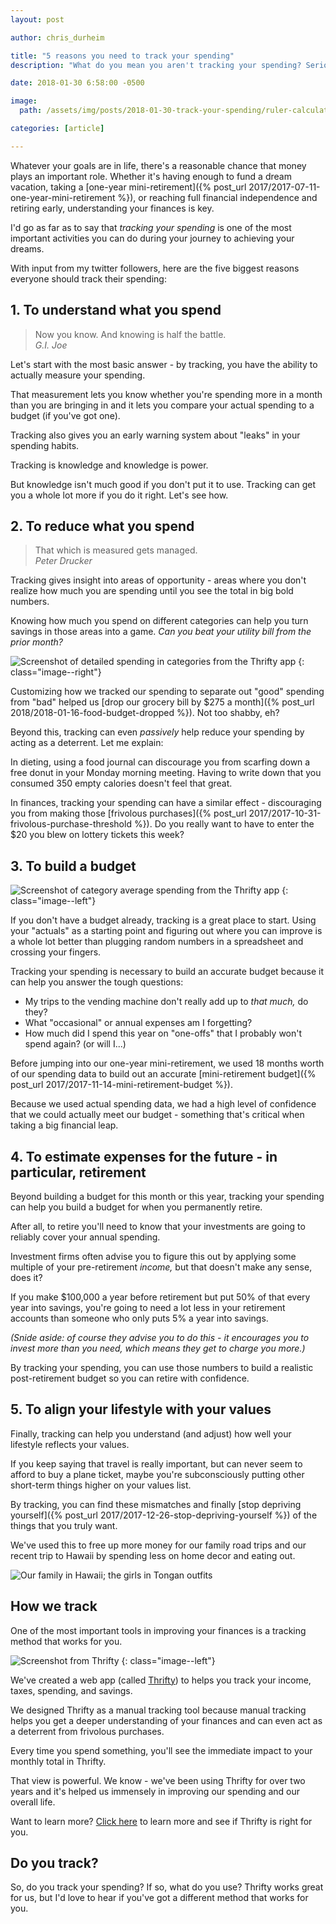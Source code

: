 ```yaml
---
layout: post

author: chris_durheim

title: "5 reasons you need to track your spending"
description: "What do you mean you aren't tracking your spending? Seriously? Here's 5 reasons you're making a huge mistake."

date: 2018-01-30 6:58:00 -0500

image:
  path: /assets/img/posts/2018-01-30-track-your-spending/ruler-calculator.jpg

categories: [article]

---
```


Whatever your goals are in life, there's a reasonable chance that money plays an important role. Whether it's having enough to fund a dream vacation, taking a [one-year mini-retirement]({% post_url 2017/2017-07-11-one-year-mini-retirement %}), or reaching full financial independence and retiring early, understanding your finances is key.

I'd go as far as to say that _tracking your spending_ is one of the most important activities you can do during your journey to achieving your dreams.

With input from my twitter followers, here are the five biggest reasons everyone should track their spending:

## 1. To understand what you spend

> Now you know. And knowing is half the battle.  
> <cite>G.I. Joe</cite>

Let's start with the most basic answer - by tracking, you have the ability to actually measure your spending.

That measurement lets you know whether you're spending more in a month than you are bringing in and it lets you compare your actual spending to a budget (if you've got one).

Tracking also gives you an early warning system about "leaks" in your spending habits.

Tracking is knowledge and knowledge is power.

But knowledge isn't much good if you don't put it to use. Tracking can get you a whole lot more if you do it right. Let's see how.

## 2. To reduce what you spend

> That which is measured gets managed.  
> <cite>Peter Drucker</cite>

Tracking gives insight into areas of opportunity - areas where you don't realize how much you are spending until you see the total in big bold numbers.

Knowing how much you spend on different categories can help you turn savings in those areas into a game. _Can you beat your utility bill from the prior month?_

![Screenshot of detailed spending in categories from the Thrifty app]({{site.url}}/assets/img/posts/2018-01-30-track-your-spending/thrifty-category-details.png)
{: class="image--right"}

Customizing how we tracked our spending to separate out "good" spending from "bad" helped us [drop our grocery bill by $275 a month]({% post_url 2018/2018-01-16-food-budget-dropped %}). Not too shabby, eh?

Beyond this, tracking can even _passively_ help reduce your spending by acting as a deterrent. Let me explain:

In dieting, using a food journal can discourage you from scarfing down a free donut in your Monday morning meeting. Having to write down that you consumed 350 empty calories doesn't feel that great.

In finances, tracking your spending can have a similar effect - discouraging you from making those [frivolous purchases]({% post_url 2017/2017-10-31-frivolous-purchase-threshold %}). Do you really want to have to enter the $20 you blew on lottery tickets this week?

## 3. To build a budget

![Screenshot of category average spending from the Thrifty app]({{site.url}}/assets/img/posts/2018-01-30-track-your-spending/thrifty-category-average.png)
{: class="image--left"}

If you don't have a budget already, tracking is a great place to start. Using your "actuals" as a starting point and figuring out where you can improve is a whole lot better than plugging random numbers in a spreadsheet and crossing your fingers.

Tracking your spending is necessary to build an accurate budget because it can help you answer the tough questions:

- My trips to the vending machine don't really add up to _that much,_ do they?
- What "occasional" or annual expenses am I forgetting?
- How much did I spend this year on "one-offs" that I probably won't spend again? (or will I...)

Before jumping into our one-year mini-retirement, we used 18 months worth of our spending data to build out an accurate [mini-retirement budget]({% post_url 2017/2017-11-14-mini-retirement-budget %}).

Because we used actual spending data, we had a high level of confidence that we could actually meet our budget - something that's critical when taking a big financial leap.

## 4. To estimate expenses for the future - in particular, retirement

Beyond building a budget for this month or this year, tracking your spending can help you build a budget for when you permanently retire.

After all, to retire you'll need to know that your investments are going to reliably cover your annual spending.

Investment firms often advise you to figure this out by applying some multiple of your pre-retirement _income,_ but that doesn't make any sense, does it?

If you make $100,000 a year before retirement but put 50% of that every year into savings, you're going to need a lot less in your retirement accounts than someone who only puts 5% a year into savings.

_(Snide aside: of course they advise you to do this - it encourages you to invest more than you need, which means they get to charge you more.)_

By tracking your spending, you can use those numbers to build a realistic post-retirement budget so you can retire with confidence.

## 5. To align your lifestyle with your values

Finally, tracking can help you understand (and adjust) how well your lifestyle reflects your values.

If you keep saying that travel is really important, but can never seem to afford to buy a plane ticket, maybe you're subconsciously putting other short-term things higher on your values list.

By tracking, you can find these mismatches and finally [stop depriving yourself]({% post_url 2017/2017-12-26-stop-depriving-yourself %}) of the things that you truly want.

We've used this to free up more money for our family road trips and our recent trip to Hawaii by spending less on home decor and eating out.

![Our family in Hawaii; the girls in Tongan outfits]({{site.url}}/assets/img/posts/2018-01-30-track-your-spending/hawaii.jpg)

## How we track

One of the most important tools in improving your finances is a tracking method that works for you.

![Screenshot from Thrifty]({{site.url}}/assets/img/posts/2018-01-30-track-your-spending/thrifty-screenshot.png)
{: class="image--left"}

We've created a web app (called [Thrifty](https://thrifty.keepthrifty.com)) to helps you track your income, taxes, spending, and savings.

We designed Thrifty as a manual tracking tool because manual tracking helps you get a deeper understanding of your finances and can even act as a deterrent from frivolous purchases.

Every time you spend something, you'll see the immediate impact to your monthly total in Thrifty.

That view is powerful. We know - we've been using Thrifty for over two years and it's helped us immensely in improving our spending and our overall life.

Want to learn more? [Click here](https://thrifty.keepthrifty.com) to learn more and see if Thrifty is right for you.

## Do you track?

So, do you track your spending? If so, what do you use? Thrifty works great for us, but I'd love to hear if you've got a different method that works for you.
